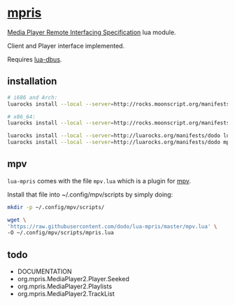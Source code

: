 # [mpris](https://github.com/dodo/lua-mpris)

[Media Player Remote Interfacing Specification](http://specifications.freedesktop.org/mpris-spec/latest/) lua module.

Client and Player interface implemented.

Requires [lua-dbus](https://github.com/dodo/lua-dbus).

## installation

```bash
# i686 and Arch:
luarocks install --local --server=http://rocks.moonscript.org/manifests/daurnimator ldbus DBUS_INCDIR=/usr/include/dbus-1.0/ DBUS_ARCH_INCDIR=/usr/lib/dbus-1.0/include

# x86_64:
luarocks install --local --server=http://rocks.moonscript.org/manifests/daurnimator ldbus DBUS_INCDIR=/usr/include/dbus-1.0/ DBUS_ARCH_INCDIR=/usr/lib/x86_64-linux-gnu/dbus-1.0/include

luarocks install --local --server=http://luarocks.org/manifests/dodo lua-dbus
luarocks install --local --server=http://luarocks.org/manifests/dodo mpris
```

## mpv

`lua-mpris` comes with the file `mpv.lua` which is a plugin for [mpv](http://mpv.io).

Install that file into ~/.config/mpv/scripts by simply doing:
```bash
mkdir -p ~/.config/mpv/scripts/

wget \
'https://raw.githubusercontent.com/dodo/lua-mpris/master/mpv.lua' \
-O ~/.config/mpv/scripts/mpris.lua
```

## todo

* DOCUMENTATION
* org.mpris.MediaPlayer2.Player.Seeked
* org.mpris.MediaPlayer2.Playlists
* org.mpris.MediaPlayer2.TrackList
